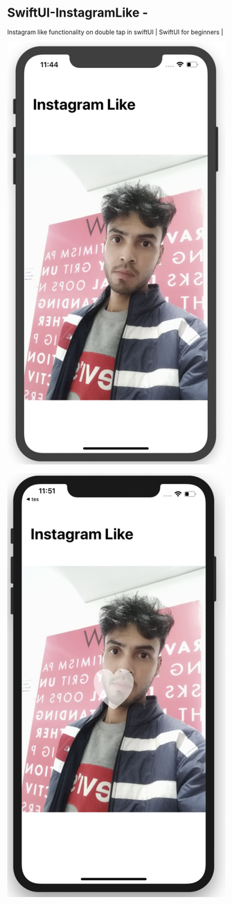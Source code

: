 # SwiftUI-InstagramLike -
Instagram like functionality on double tap in swiftUI | SwiftUI for beginners | 

![alt text](https://raw.githubusercontent.com/raj-engineer/SwiftUI-InstagramLike/master/InstagramLike/Screenshots/Screenshot%202020-05-18%20at%2011.44.30%20AM.png)
&nbsp; &nbsp; &nbsp;
![alt text](https://raw.githubusercontent.com/raj-engineer/SwiftUI-InstagramLike/master/InstagramLike/Screenshots/Screenshot%202020-05-18%20at%2011.51.36%20AM.png)
